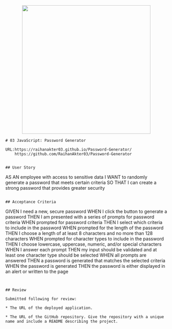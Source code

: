 <div align="center">
    <img src="../ScreenShot.JPG" width="400px"</img> 
</div>

```
# 03 JavaScript: Password Generator

URL:https://raihanakter03.github.io/Password-Generator/
    https://github.com/RaihanAkter03/Password-Generator


## User Story

```
AS AN employee with access to sensitive data
I WANT to randomly generate a password that meets certain criteria
SO THAT I can create a strong password that provides greater security
```

## Acceptance Criteria

```
GIVEN I need a new, secure password
WHEN I click the button to generate a password
THEN I am presented with a series of prompts for password criteria
WHEN prompted for password criteria
THEN I select which criteria to include in the password
WHEN prompted for the length of the password
THEN I choose a length of at least 8 characters and no more than 128 characters
WHEN prompted for character types to include in the password
THEN I choose lowercase, uppercase, numeric, and/or special characters
WHEN I answer each prompt
THEN my input should be validated and at least one character type should be selected
WHEN all prompts are answered
THEN a password is generated that matches the selected criteria
WHEN the password is generated
THEN the password is either displayed in an alert or written to the page
```


## Review

Submitted following for review:

* The URL of the deployed application.

* The URL of the GitHub repository. Give the repository with a unique name and include a README describing the project.
